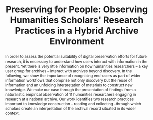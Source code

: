 ---
abstract: 'In order to assess the potential suitability of digital preservation efforts
  for future research, it is necessary to understand how users interact with information
  in the present. Yet there is very little information on how humanities researchers
  – a key user group for archives – interact with archives beyond discovery. In the
  following, we show the importance of recognising end-users as part of wider information
  workflows that comprise not only discovery but the reuse of information and an unfolding
  interpretation of materials to construct new knowledge. We make our case through
  the presentation of findings from a naturalistic empirical observation of 11 humanities
  researchers engaging in research at a national archive. Our work identifies two
  research practices important to knowledge construction – reading and collecting
  –through which scholars create an interpretation of the archival record situated
  in its wider context.

  '
creators:
- Leigh, Alexandra
- Makri, Stephann
- Taylor, Alex
- Mulinder, Alec
- Hamdi, Sarra
- Ranade, Sonia
date: null
document_url: https://services.phaidra.univie.ac.at/api/object/o:1424927/download
grand_parent: iPRES
institutions:
- City, University of London / The National Archives, UK
- City, University of London
- The National Archives, UK
keywords:
- archives
- human information interaction
- knowledge construction
- information use
landing_page_url: https://phaidra.univie.ac.at/o:1424927
language: eng
layout: publication
license: CC BY 4.0 International
notes_url: null
parent: iPRES 2021
publication_type: paper
size: 473426
slides_url: null
source_name: iPRES
stream_url: null
title: 'Preserving for People: Observing Humanities Scholars'' Research Practices
  in a Hybrid Archive Environment'
year: 2021
---